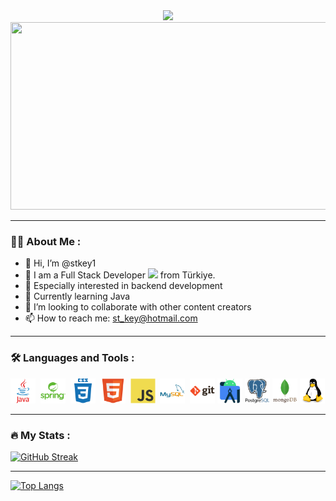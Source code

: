<div id="header" align="center">
  <img src="https://media.giphy.com/media/M9gbBd9nbDrOTu1Mqx/giphy.gif" width="100"/>
</div>

<div align="center">
  <img src="https://media.giphy.com/media/dWesBcTLavkZuG35MI/giphy.gif" width="600" height="300"/>
</div>

---

### :man_technologist: About Me :

- 👋 Hi, I’m @stkey1
- 🔭 I am a Full Stack Developer <img src="https://media.giphy.com/media/WUlplcMpOCEmTGBtBW/giphy.gif" width="30"> from Türkiye.
- 👀 Especially interested in backend development
- 🌱 Currently learning Java
- 👯 I’m looking to collaborate with other content creators
- 📫 How to reach me: st_key@hotmail.com


---

### :hammer_and_wrench: Languages and Tools :

<div>
  <img src="https://github.com/devicons/devicon/blob/master/icons/java/java-original-wordmark.svg" title="Java" alt="Java" width="40" height="40"/>&nbsp;
  <img src="https://github.com/devicons/devicon/blob/master/icons/spring/spring-original-wordmark.svg" title="Spring" alt="Spring" width="40" height="40"/>&nbsp;
  <img src="https://github.com/devicons/devicon/blob/master/icons/css3/css3-plain-wordmark.svg"  title="CSS3" alt="CSS" width="40" height="40"/>&nbsp;
  <img src="https://github.com/devicons/devicon/blob/master/icons/html5/html5-original.svg" title="HTML5" alt="HTML" width="40" height="40"/>&nbsp;
  <img src="https://github.com/devicons/devicon/blob/master/icons/javascript/javascript-original.svg" title="JavaScript" alt="JavaScript" width="40" height="40"/>&nbsp;
  <img src="https://github.com/devicons/devicon/blob/master/icons/mysql/mysql-original-wordmark.svg" title="MySQL"  alt="MySQL" width="40" height="40"/>&nbsp;
  <img src="https://github.com/devicons/devicon/blob/master/icons/git/git-original-wordmark.svg" title="Git" **alt="Git" width="40" height="40"/>
  <img src="https://github.com/devicons/devicon/blob/master/icons/androidstudio/androidstudio-original.svg" title="AndoridStudio"width="40" height="40"/>
  <img src="https://github.com/devicons/devicon/blob/master/icons/postgresql/postgresql-original-wordmark.svg" title="AndoridStudio"width="40" height="40"/>
  <img src="https://github.com/devicons/devicon/blob/master/icons/mongodb/mongodb-original-wordmark.svg" title="AndoridStudio"width="40" height="40"/>
  <img src="https://github.com/devicons/devicon/blob/master/icons/linux/linux-original.svg" title="AndoridStudio"width="40" height="40"/>
</div>

---

### :fire: My Stats :


[![GitHub Streak](http://github-readme-streak-stats.herokuapp.com?user=stkey1&theme=yellowdark&hide_border=true&border_radius=5&mode=weekly&background=16B1EB&ring=EB0000&fire=EB0000&sideNums=EB0000&dates=EB0000&border=EBCA1F&stroke=EB0000&currStreakNum=EB0000&currStreakLabel=EBDB01&sideLabels=EBEA26)](https://git.io/streak-stats)

------

[![Top Langs](https://github-readme-stats.vercel.app/api/top-langs/?username=stkey1&layout=compact&theme=vision-friendly-dark)](https://github.com/anuraghazra/github-readme-stats)
